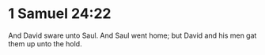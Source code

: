 # 1 Samuel 24:22

And David sware unto Saul. And Saul went home; but David and his men gat them up unto the hold.